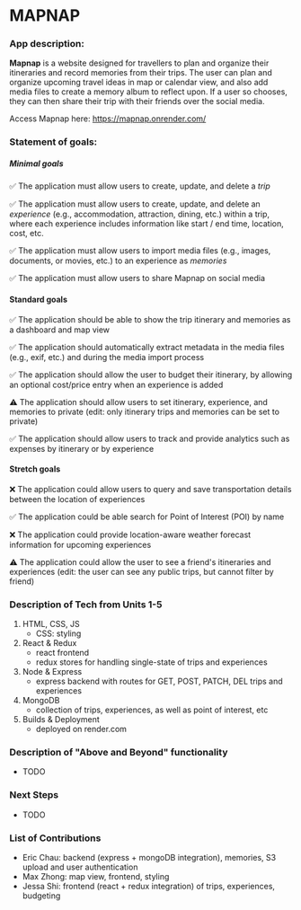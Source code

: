 # MAPNAP

### App description:

[//]: # "Mapnap is a mobile app designed for anyone looking to manage a busy schedule. It is designed to manage daily routines and notify users on time-based and location-based events in response to stored user data. Location and time triggers, settings, associated events, and usage data will be stored in Mapnap's database. Additional features (depending on time) include theme support, snoozing options, and social media integration."

**Mapnap** is a website designed for travellers to plan and organize their itineraries and record memories from their trips.
The user can plan and organize upcoming travel ideas in map or calendar view, and also add media files to create a memory album to reflect upon.
If a user so chooses, they can then share their trip with their friends over the social media.

Access Mapnap here: https://mapnap.onrender.com/

### Statement of goals:

##### Minimal goals

✅ The application must allow users to create, update, and delete a _trip_


✅ The application must allow users to create, update, and delete an _experience_ (e.g., accommodation, 
attraction, dining, etc.) within a trip, where each experience includes information like start / end time, location, cost, etc.


✅ The application must allow users to import media files (e.g., images, documents, or movies, etc.) to an experience as _memories_


✅ The application must allow users to share Mapnap on social media


#### Standard goals

✅ The application should be able to show the trip itinerary and memories as a dashboard and map view


✅ The application should automatically extract metadata in the media files (e.g., exif, etc.) and during the media import process


✅ The application should allow the user to budget their itinerary, by allowing an optional cost/price entry when an experience is added


:warning: The application should allow users to set itinerary, experience, and memories to private (edit: only itinerary trips and memories can be set to private)


✅ The application should allow users to track and provide analytics such as expenses by itinerary or by experience


#### Stretch goals

:x: The application could allow users to query and save transportation details between the location of experiences


✅ The application could be able search for Point of Interest (POI) by name


:x: The application could provide location-aware weather forecast information for upcoming experiences


:warning: The application could allow the user to see a friend's itineraries and experiences (edit: the user can see any public trips, but cannot filter by friend)


### Description of Tech from Units 1-5
1. HTML, CSS, JS
   * CSS: styling
2. React & Redux
   * react frontend 
   * redux stores for handling single-state of trips and experiences
3. Node & Express
   * express backend with routes for GET, POST, PATCH, DEL trips and experiences
4. MongoDB
   * collection of trips, experiences, as well as point of interest, etc
5. Builds & Deployment
   * deployed on render.com

### Description of "Above and Beyond" functionality
- TODO


### Next Steps
- TODO


### List of Contributions
- Eric Chau: backend (express + mongoDB integration), memories, S3 upload and user authentication
- Max Zhong: map view, frontend, styling
- Jessa Shi: frontend (react + redux integration) of trips, experiences, budgeting

